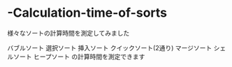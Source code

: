 # -Calculation-time-of-sorts
様々なソートの計算時間を測定してみました

バブルソート
選択ソート
挿入ソート
クイックソート(2通り)
マージソート
シェルソート
ヒープソート
の計算時間を測定できます
